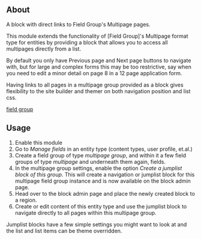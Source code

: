 ## About

A block with direct links to Field Group's Multipage pages.

This module extends the functionality of [Field Group]'s Multipage format type
for entities by providing a block that allows you to access all multipages
directly from a list.

By default you only have Previous page and Next page buttons to navigate with,
but for large and complex forms this may be too restrictive, say when you need
to edit a minor detail on page 8 in a 12 page application form.

Having links to all pages in a multipage group provided as a block gives
flexibility to the site builder and themer on both navigation position and list
css.

[field group](https://www.drupal.org/project/field_group)


## Usage

1. Enable this module
2. Go to _Manage fields_ in an entity type (content types, user profile, et.al.)
3. Create a field group of type _multipage group_, and within it a few field
   groups of type _multipage_ and underneath them again, fields.
4. In the multipage group settings, enable the option _Create a jumplist block of
   this group_. This will create a navigation or jumplist block for this
   multipage field group instance and is now available on the block admin page.
5. Head over to the block admin page and place the newly created block to a
   region.
6. Create or edit content of this entity type and use the jumplist block to
   navigate directly to all pages within this multipage group.

Jumplist blocks have a few simple settings you might want to look at and the
list and list items can be theme overridden.
